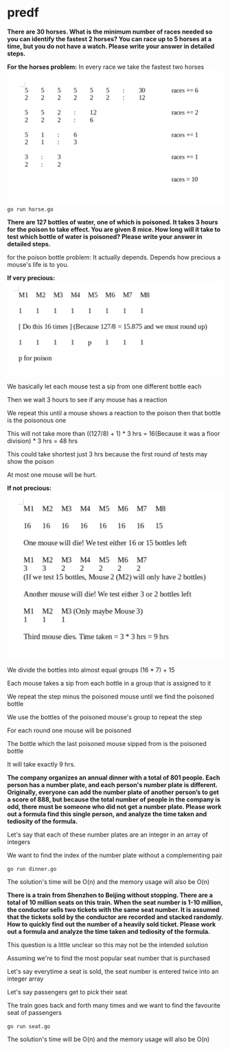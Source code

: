 # predf

**There are 30 horses. What is the minimum number of races needed so you can identify the fastest 2 horses? You can race up to 5 horses at a time, but you do not have a watch. Please write your answer in detailed steps.**

**For the horses problem:**
In every race we take the fastest two horses
![horses illustration](horses.png)
`go run horse.go`

**There are 127 bottles of water, one of which is poisoned. It takes 3 hours for the poison to take effect. You are given 8 mice. How long will it take to test which bottle of water is poisoned? Please write your answer in detailed steps.**

for the poison bottle problem:
It actually depends. Depends how precious a mouse's life is to you.

**If very precious:**
![slow mouse illustration](slow_mouse.png)

We basically let each mouse test a sip from one different bottle each

Then we wait 3 hours to see if any mouse has a reaction

We repeat this until a mouse shows a reaction to the poison then that bottle is the poisonous one

This will not take more than ((127/8) + 1) * 3 hrs = 16(Because it was a floor division) * 3 hrs = 48 hrs

This could take shortest just 3 hrs because the first round of tests may show the poison

At most one mouse will be hurt.

**If not precious:**
![fast mouse illustration](fast_mouse.png)

We divide the bottles into almost equal groups (16 * 7) + 15

Each mouse takes a sip from each bottle in a group that is assigned to it

We repeat the step minus the poisoned mouse until we find the poisoned bottle

We use the bottles of the poisoned mouse's group to repeat the step

For each round one mouse will be poisoned

The bottle which the last poisoned mouse sipped from is the poisoned bottle

It will take exactly 9 hrs.

**The company organizes an annual dinner with a total of 801 people. Each person has a
number plate, and each person's number plate is different. Originally, everyone can add
the number plate of another person’s to get a score of 888, but because the total number
of people in the company is odd, there must be someone who did not get a number plate.
Please work out a formula find this single person, and analyze the time taken and tediosity
of the formula.**

Let's say that each of these number plates are an integer in an array of integers

We want to find the index of the number plate without a complementing pair

`go run dinner.go`

The solution's time will be O(n) and the memory usage will also be O(n)

**There is a train from Shenzhen to Beijing without stopping. There are a total of 10 million
seats on this train. When the seat number is 1-10 million, the conductor sells two tickets
with the same seat number. It is assumed that the tickets sold by the conductor are
recorded and stacked randomly. How to quickly find out the number of a heavily sold ticket.
Please work out a formula and analyze the time taken and tediosity of the formula.**

This question is a little unclear so this may not be the intended solution

Assuming we're to find the most popular seat number that is purchased

Let's say everytime a seat is sold, the seat number is entered twice into an integer array

Let's say passengers get to pick their seat

The train goes back and forth many times and we want to find the favourite seat of passengers

`go run seat.go`

The solution's time will be O(n) and the memory usage will also be O(n)
